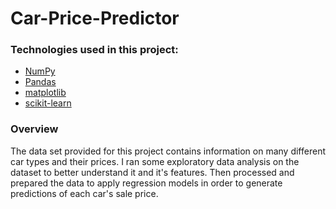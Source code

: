 # Car-Price-Predictor

### Technologies used in this project:

- [NumPy](http://www.numpy.org/)
- [Pandas](http://pandas.pydata.org)
- [matplotlib](http://matplotlib.org/)
- [scikit-learn](http://scikit-learn.org/stable/)

### Overview

The data set provided for this project contains information on many different car types and their prices. I ran some exploratory data analysis on the dataset to better understand it and it's features. Then processed and prepared the data to apply regression models in order to generate predictions of each car's sale price.
